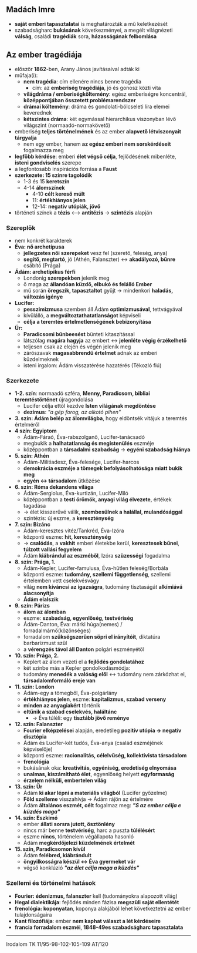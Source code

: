 ## Madách Imre
- **saját emberi tapasztalatai** is meghatározták a mű keletkezését
- szabadságharc **bukásának** következményei, a megélt világnézeti **válság**, családi **tragédiák** sora, **házasságának felbomlása**
## Az ember tragédiája
- először **1862**-ben, Arany János javításaival adták ki
- műfaja(i):
	- **nem tragédia**: cím ellenére nincs benne tragédia
		- cím: az **emberiség tragédiája**, jó és gonosz közti vita
	- **világdráma / emberiségköltemény**: egész emberiségre koncentrál, **középpontjában összetett problémarendszer** 
	- **drámai költemény**: dráma és gondolati-bölcseleti líra elemei keverednek
	- **kétszintes dráma**: két egymással hierarchikus viszonyban lévő világszint (normaadó-normakövető)
- emberiség **teljes történelmének** és az ember **alapvető létviszonyait tárgyalja**
	- nem egy ember, hanem **az egész emberi nem sorskérdéseit** fogalmazza meg
- **legfőbb kérdése**: emberi **élet végső célja**, fejlődésének mibenléte, **isteni gondviselés** szerepe
- a legfontosabb inspirációs forrása a **Faust**
- **szerkezete: 15 színre tagolódik**
	- 1-3 és 15 **keretszín**
	- 4-14 **álomszínek**
		- 4-10 **célt kereső múlt**
		- 11: **értékhiányos jelen**
		- 12-14: **negatív utópiák, jövő**
- történeti színek a **tézis** <–> **antitézis** -> **szintézis** alapján
### Szereplők
- nem konkrét karakterek
- **Éva: nő archetípusa**
	- **jellegzetes női szerepeket** vesz fel (szerető, feleség, anya)
	- **segítő, megtartó**, jó (Athén, Falanszter) <-> **akadályozó, bűnre** csábító (Prága)
- **Ádám: archetipikus férfi**
	- Londonig **szerepekben** jelenik meg
	- ő maga az **állandóan küzdő, elbukó és felálló Ember**
	- mű során **öregszik, tapasztaltot** gyűjt -> mindenkori **haladás, változás igénye**
- **Lucifer:**
	- **pesszimizmusa** szemben áll Ádám **optimizmusával**, tettvágyával
	- kívülálló, a **megváltoztathatatlanságot** képviseli
	- **célja a teremtés értelmetlenségének bebizonyítása**
- **Úr:** 
	- **Paradicsomi bűnbeesést** bünteti kitaszítással
	- látszólag **magára hagyja** az embert <-> **jelenléte végig érzékelhető**
	- teljesen csak az elején és végén jelenik meg
	- zárószavak **magasabbrendű értelmet** adnak az emberi küzdelmeknek
	- isteni irgalom: Ádám visszatérése hazatérés (Tékozló fiú)
### Szerkezete
- **1-2. szín**: normaadó szféra, **Menny, Paradicsom, bibliai teremtéstörténet** újragondolása
	- Lucifer célja ettől kezdve **Isten világának megdöntése**
	- **dezimus**: *"a gép forog, az alkotó pihen"*
- **3. szín: Ádám belép az álomvilágba**, hogy eldöntsék vitájuk a teremtés értelméről
- **4 szín: Egyiptom**
	- Ádám-Fáraó, Éva-rabszolganő, Lucifer-tanácsadó
	- megbukik a **halhatatlanság és megistenülés** eszméje
	- középpontban a **társadalmi szabadság** -> **egyéni szabadság hiánya**
- **5. szín: Athén**
	- Ádám-Militiadesz, Éva-felesége, Lucifer-harcos
	- **demokrácia eszméje a tömegek befolyásolhatósága miatt bukik meg**
	- **egyén <-> társadalom** ütközése
- **6. szín: Róma dekandens világa**
	- Ádám-Sergiolus, Éva-kurtizán, Lucifer-Miló
	- középpontban a **testi örömök, anyagi világ élvezete**, értékek tagadása
	- -> élet kisszerűvé válik, **szembesülnek a halállal, mulandósággal**
	- szintézis: új eszme, a **kereszténység**
- **7. szín: Bizánc**
	- Ádám-keresztes vitéz/Tankréd, Éva-Izóra
	- központi eszme: **hit, kereszténység**
	- -> **csalódás**, a **vakhit** emberi életekbe kerül, **keresztesek bűnei**, **túlzott vallási fegyelem**
	- Ádám **kiábrándul az eszméből**, Izóra **szüzességi** fogadalma
- **8. szín: Prága, 1.**
	- Ádám-Kepler, Lucifer-famulusa, Éva-hűtlen feleség/Borbála
	- központi eszme: **tudomány, szellemi függetlenség**, szellemi értelemben vett cselekvésvágy
	- világ **nem kíváncsi az igazságra**, tudomány tisztaságát **alkímiává alacsonyítja**
	- **Ádám elalszik**
- **9. szín: Párizs**
	- **álom az álomban**
	- eszme: **szabadság, egyenlőség, testvériség** 
	- Ádám-Danton, Éva: márki húga(nemes) / forradalmárnő(közönséges)
	- forradalom **szükségszerűen söpri el irányítóit**, diktatúra barbarizmust szül
	- a **vérengzés távol áll Danton** polgári eszményétől
- **10. szín: Prága, 2.**
	- Keplert az álom vezeti el a **fejlődés gondolatához**
	- két színbe más a Kepler gondolkodásmódja:
	- tudomány **menedék a valóság elől** <-> tudomány nem zárkózhat el, **társadalomformáló ereje van**
- **11. szín: London**
	- Ádám-egy a tömegből, Éva-polgárlány
	- **értékhiányos jelen**, eszme: **kapitalizmus, szabad verseny**
	- **minden az anyagiakért** történik
	- **eltűnik a szabad cselekvés, haláltánc**
		- -> Éva túléli: egy **tisztább jövő reménye**
- **12. szín: Falanszter**
	- **Fourier elképzelései** alapján, eredetileg **pozitív utópia -> negatív disztópia**
	- Ádám és Lucifer-két tudós, Éva-anya (család eszméjének képviselője)
	- központi eszme: **racionalitás, célelvűség, kollektivista társadalom**
	- **frenológia**
	- bukásának oka: **kreativitás, egyéniség, eredetiség elnyomása**
	- **unalmas, kiszámítható élet**, egyenlőség helyett **egyformaság**
	- **érzelem nélküli, embertelen világ**
- **13. szín: Űr**
	- Ádám **ki akar lépni a materiális világból** (Lucifer győzelme)
	- **Föld szelleme** visszahívja -> Ádám rájön az értelmére 
	- Ádám **általános eszmét, célt** fogalmaz meg:
			***"S az ember célja e küzdés maga"***
- **14. szín: Eszkimó**
	- ember **állati sorsra jutott, ösztönlény**
	- nincs már benne **testvériség**, harc a puszta **túlélésért**
	- eszme **nincs**, történelem végállapota hasonló
	- Ádám **megkérdőjelezi küzdelmének értelmét**
- **15. szín, Paradicsomon kívül**
	- Ádám **felébred, kiábrándult**
	- **öngyilkosságra készül <-> Éva gyermeket vár**
	- végső konklúzió
			***"az élet célja maga a küzdés"***
### Szellemi és történelmi hatások
- **Fourier: édenizmus, falanszter** kell (tudományokra alapozott világ)
- **Hegal dialektikája**: fejlődés minden fázisa **megszüli saját ellentétét**
- **frenológia: koponyatan**, koponya alakjából lehet következtetni az ember tulajdonságaira
- **Kant filozófiája**: ember **nem kaphat választ a lét kérdéseire**
- **francia forradalom eszméi**, **1848-49es szabadságharc tapasztalata**

---
Irodalom TK 11/95-98-102-105-109
AT/120